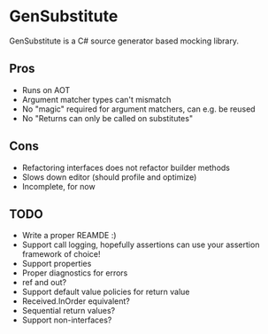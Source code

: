 # GenSubstitute

GenSubstitute is a C# source generator based mocking library.

## Pros
- Runs on AOT
- Argument matcher types can't mismatch
- No "magic" required for argument matchers, can e.g. be reused
- No "Returns can only be called on substitutes"


## Cons
- Refactoring interfaces does not refactor builder methods
- Slows down editor (should profile and optimize)
- Incomplete, for now

## TODO
- Write a proper REAMDE :)
- Support call logging, hopefully assertions can use your assertion framework of choice!
- Support properties
- Proper diagnostics for errors
- ref and out?
- Support default value policies for return value
- Received.InOrder equivalent?
- Sequential return values?
- Support non-interfaces?
